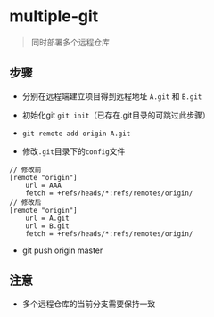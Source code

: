 # multiple-git 

> 同时部署多个远程仓库

## 步骤

* 分别在远程端建立项目得到远程地址 `A.git` 和 `B.git`

* 初始化git `git init`（已存在.git目录的可跳过此步骤）

* `git remote add origin A.git`

* 修改`.git`目录下的`config`文件

```config
// 修改前
[remote "origin"]
    url = AAA
    fetch = +refs/heads/*:refs/remotes/origin/
// 修改后
[remote "origin"]
    url = A.git
    url = B.git
    fetch = +refs/heads/*:refs/remotes/origin/
```

* git push origin master


## 注意

* 多个远程仓库的当前分支需要保持一致

